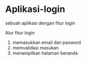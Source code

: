 # Aplikasi-login
sebuah aplikasi dengan fitur login

Alur fitur login
1. memasukkan email dan pasword
2. memvalidasi masukan
3. menampilkan halaman beranda
